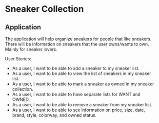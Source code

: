 # Sneaker Collection

## Application
The application will help organize sneakers for people that like sneakers. There will be information on sneakers
that the user owns/wants to own. Mainly for sneaker lovers. 

User Stories:
- As a user, I want to be able to add a sneaker to my sneaker list.
- As a user, I want to be able to view the list of sneakers in my sneaker list.
- As a user, I want to be able to mark a sneaker as owned in my sneaker collection.
- As a user, I want to be able to have separate lists for WANT and OWNED.
- As a user, I want to be able to remove a sneaker from my sneaker list.
- As a user, I want to be able to see information on price, size, date, brand, style, colorway, and owned status.
